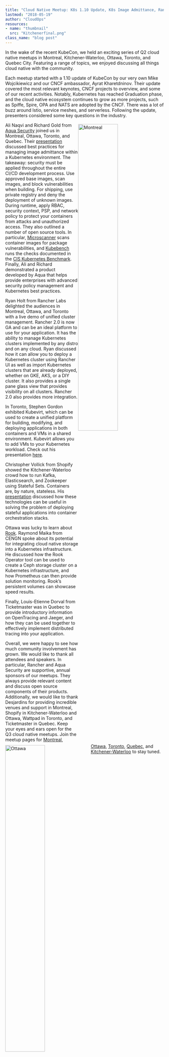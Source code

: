 ```yaml
---
title: "Cloud Native Meetup: K8s 1.10 Update, K8s Image Admittance, Rancher 2.0 Cluster Management, KubeVirt, Stateful Sets, Rook & Jaeger"
lastmod: "2018-05-19"
author: "CloudOps"
resources:
- name: "thumbnail"
  src: "Kitchenerfinal.png"
class_name: "blog post"
---
```


<p>In the wake of the recent KubeCon, we held an exciting series of Q2 cloud native meetups in Montreal, Kitchener-Waterloo, Ottawa, Toronto, and Quebec City. Featuring a range of topics, we enjoyed discussing all things cloud native with the community.</p>

<p>Each meetup started with a 1.10 update of KubeCon by our very own Mike Wojcikiewicz and our CNCF ambassador, Ayrat Kharetdninov. Their update covered the most relevant keynotes, CNCF projects to overview, and some of our recent activities. Notably, Kubernetes has reached Graduation phase, and the cloud native ecosystem continues to grow as more projects, such as Spiffe, Spire, OPA and NATS are adopted by the CNCF. There was a lot of buzz around Istio, service meshes, and serverless. Following the update, presenters considered some key questions in the industry.</p>

<p><img class="alignright" style="width: 50%; width: 50%; float: right; margin: 5px 20px 20px 0;" src="/images/blog/post/montreal.png" alt="Montreal"></p>

<p>Ali Naqvi and Richard Gold from <a href="https://www.aquasec.com/wiki" target="_blank" rel="noopener noreferrer">Aqua Security</a> joined us in Montreal, Ottawa, Toronto, and Quebec. Their <a href="https://speakerdeck.com/archyufa/2018-ottawa-q2-cncf-meetup-key-considerations-for-image-admittance-within-k8s" target="_blank" rel="noopener noreferrer">presentation</a> discussed best practices for managing image admittance within a Kubernetes environment. The takeaway: security must be applied throughout the entire CI/CD development process. Use approved base images, scan images, and block vulnerabilities when building. For shipping, use private registry and deny the deployment of unknown images. During runtime, apply RBAC, security context, PSP, and network policy to protect your containers from attacks and unauthorized access. They also outlined a number of open source tools. In particular, <a href="https://github.com/aquasecurity/microscanner" target="_blank" rel="noopener noreferrer">Microscanner</a> scans container images for package vulnerabilities, and <a href="https://github.com/aquasecurity/kube-bench" target="_blank" rel="noopener noreferrer">Kubebench</a> runs the checks documented in the <a href="https://www.cisecurity.org/cis-benchmarks/" target="_blank" rel="noopener noreferrer">CIS Kubernetes Benchmark</a>. Finally, Ali and Richard demonstrated a product developed by Aqua that helps provide enterprises with advanced security policy management and Kubernetes best practices.</p>

<p><img class="alignleft" style="width: 50%; width: 50%; float: left; margin: 5px 20px 20px 0;" src="/images/blog/post/ottawa.png" alt="Ottawa"></p>

<p>Ryan Holt from Rancher Labs delighted the audiences in Montreal, Ottawa, and Toronto with a live demo of unified cluster management. Rancher 2.0 is now GA and can be an ideal platform to use for your application. It has the ability to manage Kubernetes clusters implemented by any distro and on any cloud. Ryan discussed how it can allow you to deploy a Kubernetes cluster using Rancher UI as well as import Kubernetes clusters that are already deployed, whether on GKE, AKS, or a DIY cluster. It also provides a single pane glass view that provides visibility on all clusters. Rancher 2.0 also provides more integration.</p>

<p>In Toronto, Stephen Gordon exhibited Kubevirt, which can be used to create a unified platform for building, modifying, and deploying applications in both containers and VMs in a shared environment. Kubevirt allows you to add VMs to your Kubernetes workload. Check out his presentation <a href="https://www.slideshare.net/gravityforall/unified-cluster-management-with-rancher-20" target="_blank" rel="noopener noreferrer">here</a>.</p>

<p><img class="alignright" style="width: 50%; width: 50%; float: right; margin: 5px 20px 20px 0;" src="/images/blog/post/toronto.png" alt="Toronto"></p>

<p>Christopher Vollick from Shopify showed the Kitchener-Waterloo crowd how to run Kafka, Elasticsearch, and Zookeeper using Stateful Sets. Containers are, by nature, stateless. His <a href="https://github.com/psycotica0-shopify/k8s-stateful-demo" target="_blank" rel="noopener noreferrer">presentation</a> discussed how these technologies can be useful in solving the problem of deploying stateful applications into container orchestration stacks.</p>

<p>Ottawa was lucky to learn about <a href="https://speakerdeck.com/archyufa/2018-ottawa-q2-cncf-meetup-using-rook-for-pv-in-k8s" target="_blank" rel="noopener noreferrer">Rook</a>. Raymond Maika from CENGN spoke about its potential for integrating cloud native storage into a Kubernetes infrastructure. He discussed how the Rook Operator tool can be used to create a Ceph storage cluster on a Kubernetes infrastructure, and how Prometheus can then provide solution monitoring. Rook’s persistent volumes can showcase speed results.</p>

<p><img class="alignleft" style="width: 50%; float: left; margin: 5px 20px 20px 0;" src="/images/blog/post/quebc.png" alt="Quebec"></p>

<p>Finally, Louis-Etienne Dorval from Ticketmaster was in Quebec to provide introductory information on OpenTracing and Jaeger, and how they can be used together to effectively implement distributed tracing into your application.</p>

<p>Overall, we were happy to see how much community involvement has grown. We would like to thank all attendees and speakers. In particular, Rancher and Aqua Security are supportive, annual sponsors of our meetups. They always provide relevant content and discuss open source components of their products. Additionally, we would like to thank Desjardins for providing incredible venues and support in Montreal, Shopify in Kitchener-Waterloo and Ottawa, Wattpad in Toronto, and Ticketmaster in Quebec. Keep your eyes and ears open for the Q3 cloud native meetups. Join the meetup pages for <a href="https://www.meetup.com/Kubernetes-Montreal" target="_blank" rel="noopener noreferrer">Montreal</a>, <a href="https://www.meetup.com/Kubernetes-Ottawa" target="_blank" rel="noopener noreferrer">Ottawa</a>, <a href="https://www.meetup.com/Kubernetes-Toronto" target="_blank" rel="noopener noreferrer">Toronto</a>, <a href="https://www.meetup.com/Kubernetes-Quebec" target="_blank" rel="noopener noreferrer">Quebec</a>, and <a href="https://www.meetup.com/Kubernetes-Kitchener-Waterloo" target="_blank" rel="noopener noreferrer">Kitchener-Waterloo</a> to stay tuned.</p>